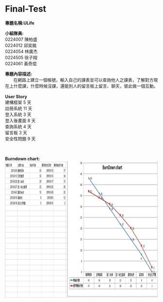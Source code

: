 # Final-Test

<b>專題名稱:ULife</b>

<b>小組隊員:</b><br>
0224007 陳柏盛<br>
0224012 邱奕銘<br>
0224054 林廣杰<br>
0224505 徐子翔<br>
0224061 黃奇焜<br>

<b>專題內容描述:</b><br>
&nbsp;&nbsp;&nbsp;&nbsp;&nbsp;&nbsp;&nbsp;在網路上建立一個帳號，輸入自己的課表並可以查詢他人之課表，了解對方現在上什麼課，什麼時候沒課，還能別人的留言板上留言、聊天，彼此做一個互動。<br><br>
<b>User Story</b><br>
建構框架 5 天<br>
註冊系統 11 天<br>
登入系統 3 天<br>
登入後畫面 8 天<br>
查詢系統 4 天<br>
留言板 3 天<br>
安全性問題 9 天<br>
<br>
<!-- <a href src = "https://trello.com/b/sysVScho/ulife" ></a> -->
<br>
<b>Burndown chart:</b><br>
<img src = "Burndown chart/Burndown chart.jpg" width = 1000 height = 450>
